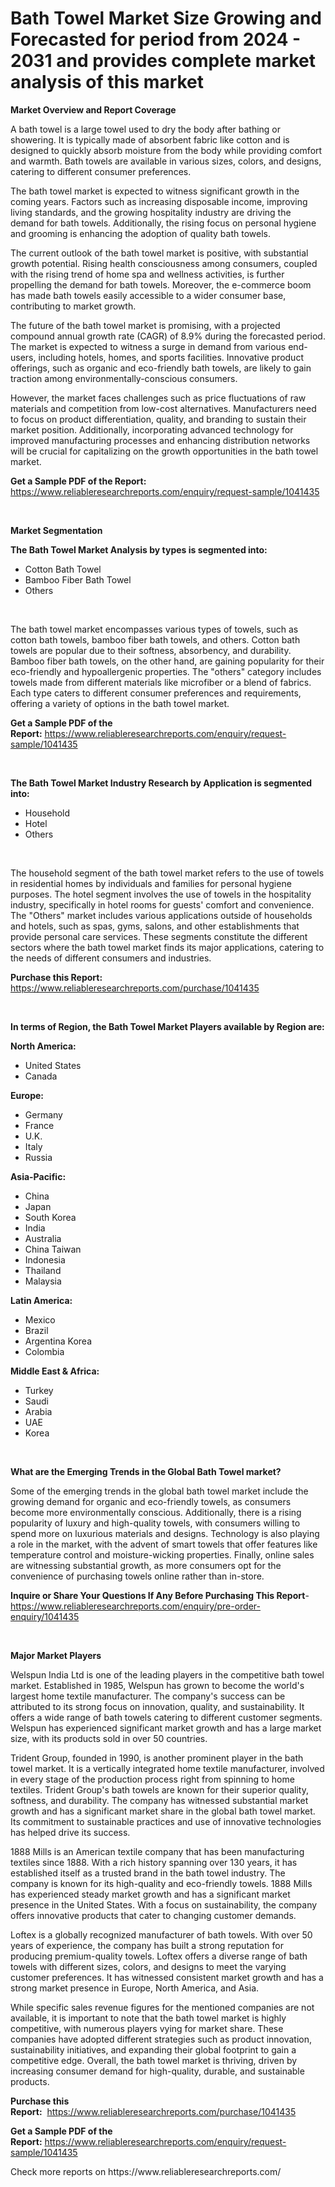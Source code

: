 <p><h1>Bath Towel Market Size Growing and Forecasted for period from 2024 - 2031 and provides complete market analysis of this market</h1></p><p><strong>Market Overview and Report Coverage</strong></p>
<p><p>A bath towel is a large towel used to dry the body after bathing or showering. It is typically made of absorbent fabric like cotton and is designed to quickly absorb moisture from the body while providing comfort and warmth. Bath towels are available in various sizes, colors, and designs, catering to different consumer preferences.</p><p>The bath towel market is expected to witness significant growth in the coming years. Factors such as increasing disposable income, improving living standards, and the growing hospitality industry are driving the demand for bath towels. Additionally, the rising focus on personal hygiene and grooming is enhancing the adoption of quality bath towels.</p><p>The current outlook of the bath towel market is positive, with substantial growth potential. Rising health consciousness among consumers, coupled with the rising trend of home spa and wellness activities, is further propelling the demand for bath towels. Moreover, the e-commerce boom has made bath towels easily accessible to a wider consumer base, contributing to market growth.</p><p>The future of the bath towel market is promising, with a projected compound annual growth rate (CAGR) of 8.9% during the forecasted period. The market is expected to witness a surge in demand from various end-users, including hotels, homes, and sports facilities. Innovative product offerings, such as organic and eco-friendly bath towels, are likely to gain traction among environmentally-conscious consumers.</p><p>However, the market faces challenges such as price fluctuations of raw materials and competition from low-cost alternatives. Manufacturers need to focus on product differentiation, quality, and branding to sustain their market position. Additionally, incorporating advanced technology for improved manufacturing processes and enhancing distribution networks will be crucial for capitalizing on the growth opportunities in the bath towel market.</p></p>
<p><strong>Get a Sample PDF of the Report:</strong> <a href="https://www.reliableresearchreports.com/enquiry/request-sample/1041435">https://www.reliableresearchreports.com/enquiry/request-sample/1041435</a></p>
<p>&nbsp;</p>
<p><strong>Market Segmentation</strong></p>
<p><strong>The Bath Towel Market Analysis by types is segmented into:</strong></p>
<p><ul><li>Cotton Bath Towel</li><li>Bamboo Fiber Bath Towel</li><li>Others</li></ul></p>
<p>&nbsp;</p>
<p><p>The bath towel market encompasses various types of towels, such as cotton bath towels, bamboo fiber bath towels, and others. Cotton bath towels are popular due to their softness, absorbency, and durability. Bamboo fiber bath towels, on the other hand, are gaining popularity for their eco-friendly and hypoallergenic properties. The "others" category includes towels made from different materials like microfiber or a blend of fabrics. Each type caters to different consumer preferences and requirements, offering a variety of options in the bath towel market.</p></p>
<p><strong>Get a Sample PDF of the Report:</strong>&nbsp;<a href="https://www.reliableresearchreports.com/enquiry/request-sample/1041435">https://www.reliableresearchreports.com/enquiry/request-sample/1041435</a></p>
<p>&nbsp;</p>
<p><strong>The Bath Towel Market Industry Research by Application is segmented into:</strong></p>
<p><ul><li>Household</li><li>Hotel</li><li>Others</li></ul></p>
<p>&nbsp;</p>
<p><p>The household segment of the bath towel market refers to the use of towels in residential homes by individuals and families for personal hygiene purposes. The hotel segment involves the use of towels in the hospitality industry, specifically in hotel rooms for guests' comfort and convenience. The "Others" market includes various applications outside of households and hotels, such as spas, gyms, salons, and other establishments that provide personal care services. These segments constitute the different sectors where the bath towel market finds its major applications, catering to the needs of different consumers and industries.</p></p>
<p><strong>Purchase this Report:</strong>&nbsp; <a href="https://www.reliableresearchreports.com/purchase/1041435">https://www.reliableresearchreports.com/purchase/1041435</a></p>
<p>&nbsp;</p>
<p><strong>In terms of Region, the Bath Towel Market Players available by Region are:</strong></p>
<p>
    <p> <strong> North America: </strong>
        <ul>
            <li>United States</li>
            <li>Canada</li>
        </ul>
        </p> 
    <p> <strong> Europe: </strong>
        <ul>
            <li>Germany</li>
            <li>France</li>
            <li>U.K.</li>
            <li>Italy</li>
            <li>Russia</li>
        </ul>
        </p> 
    <p> <strong> Asia-Pacific: </strong>
        <ul>
            <li>China</li>
            <li>Japan</li>
            <li>South Korea</li>
            <li>India</li>
            <li>Australia</li>
            <li>China Taiwan</li>
            <li>Indonesia</li>
            <li>Thailand</li>
            <li>Malaysia</li>
        </ul>
        </p> 
    <p> <strong> Latin America: </strong>
        <ul>
            <li>Mexico</li>
            <li>Brazil</li>
            <li>Argentina Korea</li>
            <li>Colombia</li>
        </ul>
        </p> 
    <p> <strong> Middle East & Africa: </strong>
        <ul>
            <li>Turkey</li>
            <li>Saudi</li>
            <li>Arabia</li>
            <li>UAE</li>
            <li>Korea</li>
        </ul>
    </p>
    </p>
<p>&nbsp;</p>
<p><strong>What are the Emerging Trends in the Global Bath Towel market?</strong></p>
<p><p>Some of the emerging trends in the global bath towel market include the growing demand for organic and eco-friendly towels, as consumers become more environmentally conscious. Additionally, there is a rising popularity of luxury and high-quality towels, with consumers willing to spend more on luxurious materials and designs. Technology is also playing a role in the market, with the advent of smart towels that offer features like temperature control and moisture-wicking properties. Finally, online sales are witnessing substantial growth, as more consumers opt for the convenience of purchasing towels online rather than in-store.</p></p>
<p><strong>Inquire or Share Your Questions If Any Before Purchasing This Report</strong>- <a href="https://www.reliableresearchreports.com/enquiry/pre-order-enquiry/1041435">https://www.reliableresearchreports.com/enquiry/pre-order-enquiry/1041435</a></p>
<p>&nbsp;</p>
<p><strong>Major Market Players</strong></p>
<p><p>Welspun India Ltd is one of the leading players in the competitive bath towel market. Established in 1985, Welspun has grown to become the world's largest home textile manufacturer. The company's success can be attributed to its strong focus on innovation, quality, and sustainability. It offers a wide range of bath towels catering to different customer segments. Welspun has experienced significant market growth and has a large market size, with its products sold in over 50 countries.</p><p>Trident Group, founded in 1990, is another prominent player in the bath towel market. It is a vertically integrated home textile manufacturer, involved in every stage of the production process right from spinning to home textiles. Trident Group's bath towels are known for their superior quality, softness, and durability. The company has witnessed substantial market growth and has a significant market share in the global bath towel market. Its commitment to sustainable practices and use of innovative technologies has helped drive its success.</p><p>1888 Mills is an American textile company that has been manufacturing textiles since 1888. With a rich history spanning over 130 years, it has established itself as a trusted brand in the bath towel industry. The company is known for its high-quality and eco-friendly towels. 1888 Mills has experienced steady market growth and has a significant market presence in the United States. With a focus on sustainability, the company offers innovative products that cater to changing customer demands.</p><p>Loftex is a globally recognized manufacturer of bath towels. With over 50 years of experience, the company has built a strong reputation for producing premium-quality towels. Loftex offers a diverse range of bath towels with different sizes, colors, and designs to meet the varying customer preferences. It has witnessed consistent market growth and has a strong market presence in Europe, North America, and Asia.</p><p>While specific sales revenue figures for the mentioned companies are not available, it is important to note that the bath towel market is highly competitive, with numerous players vying for market share. These companies have adopted different strategies such as product innovation, sustainability initiatives, and expanding their global footprint to gain a competitive edge. Overall, the bath towel market is thriving, driven by increasing consumer demand for high-quality, durable, and sustainable products.</p></p>
<p><strong>Purchase this Report:</strong>&nbsp;&nbsp;<a href="https://www.reliableresearchreports.com/purchase/1041435">https://www.reliableresearchreports.com/purchase/1041435</a></p>
<p></p>
<p><strong>Get a Sample PDF of the Report:</strong>&nbsp;<a href="https://www.reliableresearchreports.com/enquiry/request-sample/1041435">https://www.reliableresearchreports.com/enquiry/request-sample/1041435</a></p>
<p>Check more reports on https://www.reliableresearchreports.com/</p>